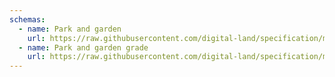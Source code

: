 ```yaml
---
schemas:
  - name: Park and garden
    url: https://raw.githubusercontent.com/digital-land/specification/main/content/dataset/park-and-garden.md
  - name: Park and garden grade
    url: https://raw.githubusercontent.com/digital-land/specification/main/content/dataset/park-and-garden-grade.md
---
```

